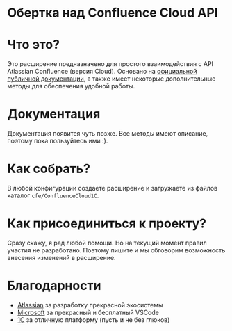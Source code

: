 # Обертка над Confluence Cloud API

# Что это?

Это расширение предназначено для простого взаимодействия с API Atlassian Confluence (версия Cloud).
Основано на [официальной публичной документации](https://developer.atlassian.com/cloud/confluence/rest/intro/), а также имеет некоторые дополнительные методы для обеспечения удобной работы.

# Документация

Документация появится чуть позже. Все методы имеют описание, поэтому пока пользуйтесь ими :).

# Как собрать?

В любой конфигурации создаете расширение и загружаете из файлов каталог `cfe/ConfluenceCloud1C`.
# Как присоединиться к проекту?

Сразу скажу, я рад любой помощи. Но на текущий момент правил участия не разработано. Поэтому пишите и мы обговорим возможность внесения изменений в расширение.

# Благодарности
* [Atlassian](https://www.atlassian.com/) за разработку прекрасной экосистемы
* [Microsoft](https://github.com/Microsoft/vscode/) за прекрасный и бесплатный VSCode
* [1С](https://v8.1c.ru/) за отличную платформу (пусть и не без глюков)